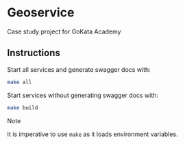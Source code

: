 # Geoservice
Case study project for GoKata Academy

## Instructions
Start all services and generate swagger docs with:
```bash
make all
```

Start services without generating swagger docs with:
```bash
make build
```

> [!note]
> It is imperative to use `make` as it loads environment variables.

